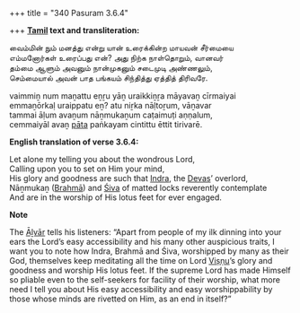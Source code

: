 +++
title = "340 Pasuram 3.6.4"

+++
**[Tamil](/definition/tamil#history "show Tamil definitions") text and transliteration:**

வைம்மின் நும் மனத்து என்று யான் உரைக்கின்ற மாயவன் சீர்மையை  
எம்மனோர்கள் உரைப்பது என்? அது நிற்க நாள்தொறும், வானவர்  
தம்மை ஆளும் அவனும் நான்முகனும் சடைமுடி அண்ணலும்,  
செம்மையால் அவன் பாத பங்கயம் சிந்தித்து ஏத்தித் திரிவரே.

vaimmiṉ num maṉattu eṉṟu yāṉ uraikkiṉṟa māyavaṉ cīrmaiyai  
emmaṉōrkaḷ uraippatu eṉ? atu niṟka nāḷtoṟum, vāṉavar  
tammai āḷum avaṉum nāṉmukaṉum caṭaimuṭi aṇṇalum,  
cemmaiyāl avaṉ [pāta](/definition/pata#history "show pāta definitions") paṅkayam cintittu ēttit tirivarē.

**English translation of verse 3.6.4:**

Let alone my telling you about the wondrous Lord,  
Calling upon you to set on Him your mind,  
His glory and goodness are such that [Indra](/definition/indra#vaishnavism "show Indra definitions"), the [Devas](/definition/deva#vaishnavism "show Devas definitions")’ overlord,  
Nāṉmukaṉ ([Brahmā](/definition/brahma#vaishnavism "show Brahmā definitions")) and [Śiva](/definition/shiva#vaishnavism "show Śiva definitions") of matted locks reverently contemplate  
And are in the worship of His lotus feet for ever engaged.

**Note**

The [Āḻvār](/definition/aḻvar#vaishnavism "show Āḻvār definitions") tells his listeners: “Apart from people of my ilk dinning into your ears the Lord’s easy accessibility and his many other auspicious traits, I want you to note how Indra, Brahmā and Śiva, worshipped by many as their God, themselves keep meditating all the time on Lord [Viṣṇu](/definition/vishnu#vaishnavism "show Viṣṇu definitions")’s glory and goodness and worship His lotus feet. If the supreme Lord has made Himself so pliable even to the self-seekers for facility of their worship, what more need I tell you about His easy accessibility and easy worshippability by those whose minds are rivetted on Him, as an end in itself?”


